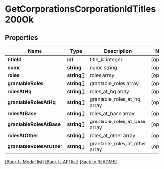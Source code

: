# GetCorporationsCorporationIdTitles200Ok

## Properties
Name | Type | Description | Notes
------------ | ------------- | ------------- | -------------
**titleId** | **int** | title_id integer | [optional] 
**name** | **string** | name string | [optional] 
**roles** | **string[]** | roles array | [optional] 
**grantableRoles** | **string[]** | grantable_roles array | [optional] 
**rolesAtHq** | **string[]** | roles_at_hq array | [optional] 
**grantableRolesAtHq** | **string[]** | grantable_roles_at_hq array | [optional] 
**rolesAtBase** | **string[]** | roles_at_base array | [optional] 
**grantableRolesAtBase** | **string[]** | grantable_roles_at_base array | [optional] 
**rolesAtOther** | **string[]** | roles_at_other array | [optional] 
**grantableRolesAtOther** | **string[]** | grantable_roles_at_other array | [optional] 

[[Back to Model list]](../README.md#documentation-for-models) [[Back to API list]](../README.md#documentation-for-api-endpoints) [[Back to README]](../README.md)


